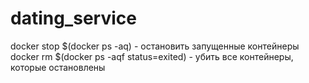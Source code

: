 # dating_service
docker stop $(docker ps -aq) - остановить запущенные контейнеры
docker rm $(docker ps -aqf status=exited) - убить все контейнеры, которые остановлены